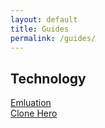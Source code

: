 ```yaml
---
layout: default
title: Guides
permalink: /guides/
---
```


## Technology
[Emluation](/guide/emulation.html)  
[Clone Hero](/guide/clonehero.html)  